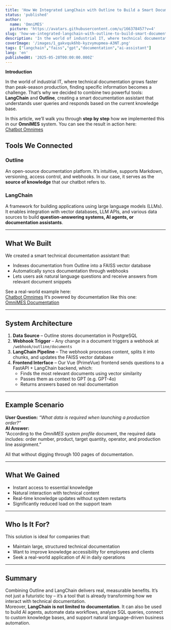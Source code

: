 ```yaml
---
title: 'How We Integrated LangChain with Outline to Build a Smart Documentation Assistant in OmniMES – a Modern Chatbot'
status: 'published'
author:
  name: 'OmniMES'
  picture: 'https://avatars.githubusercontent.com/u/166378457?v=4'
slug: 'how-we-integrated-langchain-with-outline-to-build-smart-documentation-assistant-in-omnimes'
description: 'In the world of industrial IT, where technical documentation grows faster than peak-season production, finding specific information becomes a challenge. That’s why we decided to combine two powerful tools: LangChain and Outline, creating a smart documentation assistant that understands user queries and responds based on the current knowledge base.'
coverImage: '/images/1_gakvquk6hb-kyzvymupmea-A3NT.png'
tags: ["langchain","faiss","gpt","documentation","ai-assistant"]
lang: 'en'
publishedAt: '2025-05-28T00:00:00.000Z'
---
```


**Introduction**

In the world of industrial IT, where technical documentation grows faster than peak-season production, finding specific information becomes a challenge. That’s why we decided to combine two powerful tools: **LangChain** and **Outline**, creating a smart documentation assistant that understands user queries and responds based on the current knowledge base.

In this article, we’ll walk you through **step by step** how we implemented this in our **OmniMES** system. You can see the result in action here:\
[Chatbot Omnimes](https://cloud.omnimes.com/askme)

## Tools We Connected

### **Outline**

An open-source documentation platform. It’s intuitive, supports Markdown, versioning, access control, and webhooks. In our case, it serves as the **source of knowledge** that our chatbot refers to.

### **LangChain**

A framework for building applications using large language models (LLMs). It enables integration with vector databases, LLM APIs, and various data sources to build **question-answering systems, AI agents, or documentation assistants**.

---

## What We Built

We created a smart technical documentation assistant that:

- Indexes documentation from Outline into a FAISS vector database
- Automatically syncs documentation through webhooks
- Lets users ask natural language questions and receive answers from relevant document snippets

See a real-world example here:\
[Chatbot Omnimes](https://cloud.omnimes.com/askme)
It’s powered by documentation like this one:\
[OmniMES Documentation](https://docs.omnimes.com/s/cb8b19e0-ec6d-4e1a-8690-b0ddd67ad1cd/doc/introduction-98dAKUj3hP)

---

## System Architecture

1. **Data Source** – Outline stores documentation in PostgreSQL
2. **Webhook Trigger** – Any change in a document triggers a webhook at `/webhook/outline/documents`
3. **LangChain Pipeline** – The webhook processes content, splits it into chunks, and updates the FAISS vector database
4. **Frontend Interface** – Our Vue (PrimeVue) frontend sends questions to a FastAPI + LangChain backend, which:
   - Finds the most relevant documents using vector similarity
   - Passes them as context to GPT (e.g. GPT-4o)
   - Returns answers based on real documentation

---

## Example Scenario

**User Question:** *“What data is required when launching a production order?”*\
**AI Answer:**\
“According to the *OmniMES system profile* document, the required data includes: order number, product, target quantity, operator, and production line assignment.”

All that without digging through 100 pages of documentation.

---

## What We Gained

- Instant access to essential knowledge
- Natural interaction with technical content
- Real-time knowledge updates without system restarts
- Significantly reduced load on the support team

---

## Who Is It For?

This solution is ideal for companies that:

- Maintain large, structured technical documentation
- Want to improve knowledge accessibility for employees and clients
- Seek a real-world application of AI in daily operations

---

## Summary

Combining Outline and LangChain delivers real, measurable benefits. It’s not just a futuristic toy – it’s a tool that is already transforming how we interact with technical documentation.\
Moreover, **LangChain is not limited to documentation**. It can also be used to build AI agents, automate data workflows, analyze SQL queries, connect to custom knowledge bases, and support natural language-driven business automation.
